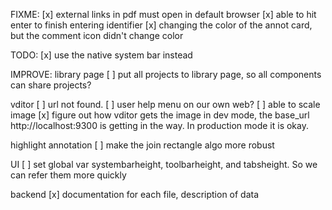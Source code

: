 FIXME:
[x] external links in pdf must open in default browser
[x] able to hit enter to finish entering identifier
[x] changing the color of the annot card, but the comment icon didn't change color

TODO:
[x] use the native system bar instead

IMPROVE:
library page
[ ] put all projects to library page, so all components can share projects?

vditor
[ ] url not found.
[ ] user help menu on our own web?
[ ] able to scale image
[x] figure out how vditor gets the image in dev mode, the base_url http://localhost:9300 is getting in the way. In production mode it is okay.

highlight annotation
[ ] make the join rectangle algo more robust

UI
[ ] set global var systembarheight, toolbarheight, and tabsheight. So we can refer them more quickly

backend
[x] documentation for each file, description of data
